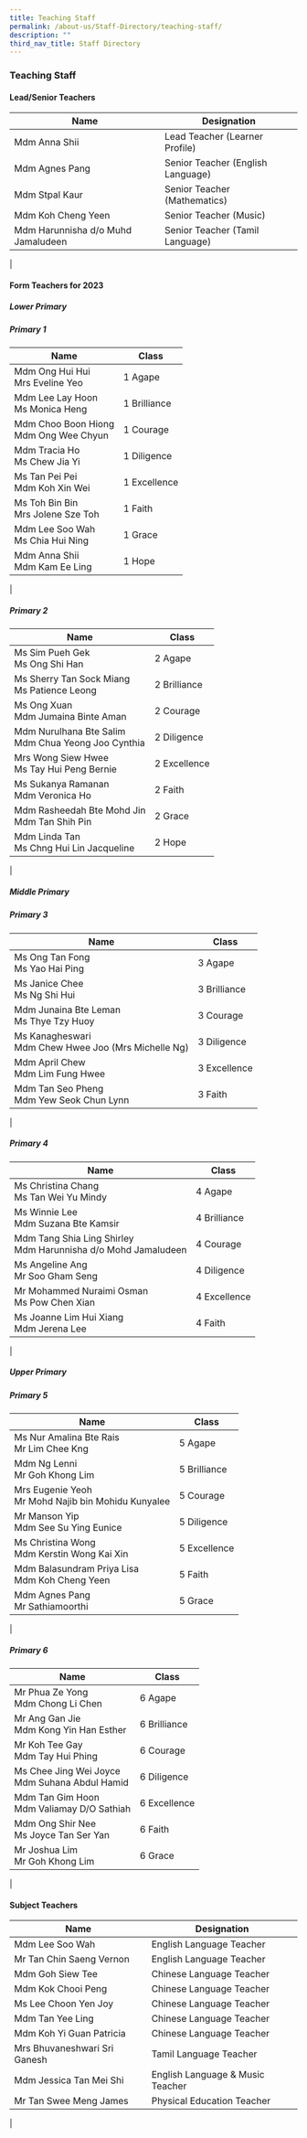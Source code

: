 ```yaml
---
title: Teaching Staff
permalink: /about-us/Staff-Directory/teaching-staff/
description: ""
third_nav_title: Staff Directory
---
```

### **Teaching Staff**
#### **Lead/Senior Teachers**

| Name | Designation |
|---|---|
| Mdm Anna Shii | Lead Teacher (Learner Profile) |
| Mdm Agnes Pang | Senior Teacher (English Language)  |
| Mdm Stpal Kaur | Senior Teacher (Mathematics)  |
| Mdm Koh Cheng Yeen | Senior Teacher (Music)  |
| Mdm Harunnisha d/o Muhd Jamaludeen | 	Senior Teacher (Tamil Language)  |
|

#### **Form Teachers for 2023**
##### **Lower Primary**
##### Primary 1

| Name | Class |
|---|---|
| Mdm Ong Hui Hui<br>Mrs Eveline Yeo | 1 Agape |
| Mdm Lee Lay Hoon<br>Ms Monica Heng  | 1 Brilliance  |
| Mdm Choo Boon Hiong <br>Mdm Ong Wee Chyun   | 1 Courage |
| Mdm Tracia Ho<br>Ms Chew Jia Yi | 1 Diligence |
| Ms Tan Pei Pei<br>Mdm Koh Xin Wei | 1 Excellence |
| Ms Toh Bin Bin<br>Mrs Jolene Sze Toh | 1 Faith |
| Mdm Lee Soo Wah<br>Ms Chia Hui Ning | 1 Grace |
| Mdm Anna Shii<br>Mdm Kam Ee Ling | 1 Hope |
|

##### Primary 2

| Name | Class |
|---|---|
| Ms Sim Pueh Gek<br>Ms Ong Shi Han | 2 Agape |
| Ms Sherry Tan Sock Miang<br>Ms Patience Leong | 2 Brilliance |
| Ms Ong Xuan<br>Mdm Jumaina Binte Aman | 2 Courage |
| Mdm Nurulhana Bte Salim<br>Mdm Chua Yeong Joo Cynthia | 2 Diligence |
| Mrs Wong Siew Hwee<br>Ms Tay Hui Peng Bernie | 2 Excellence |
| Ms Sukanya Ramanan<br>Mdm Veronica Ho | 2 Faith |
| Mdm Rasheedah Bte Mohd Jin <br> Mdm Tan Shih Pin | 2 Grace |
| Mdm Linda Tan<br>Ms Chng Hui Lin Jacqueline | 2 Hope |
|

##### **Middle Primary**
##### Primary 3

| Name | Class |
|---|---|
| Ms Ong Tan Fong <br>Ms Yao Hai Ping | 3 Agape |
| Ms Janice Chee<br>Ms Ng Shi Hui | 3 Brilliance |
| Mdm Junaina Bte Leman <br>Ms Thye Tzy Huoy| 3 Courage   |
| Ms Kanagheswari<br>Mdm Chew Hwee Joo (Mrs Michelle Ng) | 3 Diligence  |
| Mdm April Chew <br>Mdm Lim Fung Hwee | 3 Excellence  |
| Mdm Tan Seo Pheng<br>Mdm&nbsp;Yew Seok Chun Lynn<br> | 3 Faith  |
|

##### Primary 4

| Name | Class |
|---|---|
| Ms Christina Chang<br>Ms Tan Wei Yu Mindy | 4 Agape |
| Ms Winnie Lee<br>Mdm Suzana Bte Kamsir | 4 Brilliance |
| Mdm Tang Shia Ling Shirley <br>Mdm Harunnisha d/o Mohd Jamaludeen  | 4 Courage |
| Ms Angeline Ang<br>Mr Soo Gham Seng | 4 Diligence |
| Mr Mohammed Nuraimi Osman<br>Ms Pow Chen Xian | 4 Excellence |
| Ms Joanne Lim Hui Xiang<br>Mdm Jerena Lee  | 4 Faith
|

##### **Upper Primary**
##### Primary 5

| Name | Class |
|---|---|
| Ms Nur Amalina Bte Rais<br>Mr Lim Chee Kng | 5 Agape |
| Mdm Ng Lenni<br>Mr Goh Khong Lim | 5 Brilliance |
| Mrs Eugenie Yeoh<br>Mr Mohd Najib bin Mohidu Kunyalee | 5 Courage |
| Mr Manson Yip<br>Mdm See Su Ying Eunice  | 5 Diligence  |
| Ms Christina Wong<br>Mdm Kerstin Wong Kai Xin | 5 Excellence |
| Mdm Balasundram Priya Lisa <br>Mdm Koh Cheng Yeen   | 5 Faith |
| Mdm Agnes Pang<br>Mr Sathiamoorthi | 5 Grace |
|

##### Primary 6

| Name | Class |
|---|---|
| Mr Phua Ze Yong <br>Mdm Chong Li Chen | 6 Agape |
| Mr Ang Gan Jie<br>Mdm Kong Yin Han Esther  | 6 Brilliance |
| Mr Koh Tee Gay<br>Mdm Tay Hui Phing  | 6 Courage |
| Ms Chee Jing Wei Joyce <br>Mdm Suhana Abdul Hamid | 6 Diligence         |
| Mdm Tan Gim Hoon <br>Mdm Valiamay D/O Sathiah  | 6 Excellence |
| Mdm Ong Shir Nee<br>Ms Joyce Tan Ser Yan | 6 Faith  |
| Mr Joshua Lim<br>Mr Goh Khong Lim | 6 Grace  |
|

#### **Subject Teachers**

| Name | Designation |
|---|---|
| Mdm Lee Soo Wah | English Language Teacher  |
| Mr Tan Chin Saeng Vernon| English Language Teacher|
| Mdm Goh Siew Tee | Chinese Language Teacher |
| Mdm Kok Chooi Peng | Chinese Language Teacher  |
| Ms Lee Choon Yen Joy | Chinese Language Teacher  |
| Mdm Tan Yee Ling | Chinese Language Teacher  |
| Mdm Koh Yi Guan Patricia| Chinese Language Teacher|
| Mrs Bhuvaneshwari Sri Ganesh | Tamil Language Teacher |
| Mdm Jessica Tan Mei Shi | English Language &amp; Music Teacher  |
| Mr Tan Swee Meng James | Physical Education Teacher
|
